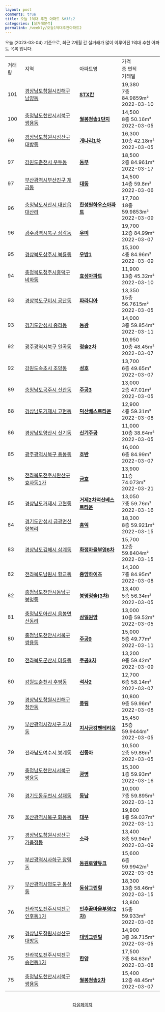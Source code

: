 ```yaml
---
layout: post
comments: true
title: 오늘 1억대 추천 아파트 &#35;2
categories: [실거래분석]
permalink: /weekly/오늘1억대추천아파트2
---
```


오늘 (2023-03-04) 기준으로, 최근 2개월 간 실거래가 많이 이루어진 1억대 추천 아파트 목록 입니다.

<table class="sortable">
  <tr>
    <td>거래량</td>
    <td>지역</td>
    <td>아파트명</td>
    <td>가격<br>층 면적<br>거래일</td>
  </tr>

  <tr class="item">
    <td>101</td>
    <td><a href="/apt/경상남도창원시진해구남양동">경상남도창원시진해구 남양동</a></td>
    <td style="font-weight: bold;"><a href="/apt/경상남도창원시진해구남양동STX칸">STX칸</a></td>
    <td>19,380<br>7층  84.9859m²<br>2022-03-10</td>
  </tr>

  <tr class="item">
    <td>100</td>
    <td><a href="/apt/충청남도천안시서북구쌍용동">충청남도천안시서북구 쌍용동</a></td>
    <td style="font-weight: bold;"><a href="/apt/충청남도천안시서북구쌍용동월봉청솔1단지">월봉청솔1단지</a></td>
    <td>14,500<br>8층  50.16m²<br>2022-03-05</td>
  </tr>

  <tr class="item">
    <td>99</td>
    <td><a href="/apt/경상남도창원시성산구대방동">경상남도창원시성산구 대방동</a></td>
    <td style="font-weight: bold;"><a href="/apt/경상남도창원시성산구대방동개나리1차">개나리1차</a></td>
    <td>16,300<br>10층  42.18m²<br>2022-03-05</td>
  </tr>

  <tr class="item">
    <td>97</td>
    <td><a href="/apt/강원도춘천시우두동">강원도춘천시 우두동</a></td>
    <td style="font-weight: bold;"><a href="/apt/강원도춘천시우두동동부">동부</a></td>
    <td>18,500<br>2층  84.961m²<br>2022-03-17</td>
  </tr>

  <tr class="item">
    <td>97</td>
    <td><a href="/apt/부산광역시부산진구개금동">부산광역시부산진구 개금동</a></td>
    <td style="font-weight: bold;"><a href="/apt/부산광역시부산진구개금동대동">대동</a></td>
    <td>14,500<br>14층  59.8m²<br>2022-03-06</td>
  </tr>

  <tr class="item">
    <td>96</td>
    <td><a href="/apt/충청남도서산시대산읍대산리">충청남도서산시 대산읍대산리</a></td>
    <td style="font-weight: bold;"><a href="/apt/충청남도서산시대산읍대산리한성필하우스아파트">한성필하우스아파트</a></td>
    <td>17,700<br>18층  59.9853m²<br>2022-03-09</td>
  </tr>

  <tr class="item">
    <td>96</td>
    <td><a href="/apt/광주광역시북구삼각동">광주광역시북구 삼각동</a></td>
    <td style="font-weight: bold;"><a href="/apt/광주광역시북구삼각동우미">우미</a></td>
    <td>19,700<br>12층  84.99m²<br>2022-03-07</td>
  </tr>

  <tr class="item">
    <td>95</td>
    <td><a href="/apt/경상북도상주시복룡동">경상북도상주시 복룡동</a></td>
    <td style="font-weight: bold;"><a href="/apt/경상북도상주시복룡동우방1">우방1</a></td>
    <td>15,300<br>4층  84.96m²<br>2022-03-09</td>
  </tr>

  <tr class="item">
    <td>94</td>
    <td><a href="/apt/충청북도청주시흥덕구비하동">충청북도청주시흥덕구 비하동</a></td>
    <td style="font-weight: bold;"><a href="/apt/충청북도청주시흥덕구비하동효성아파트">효성아파트</a></td>
    <td>11,900<br>13층  45.32m²<br>2022-03-10</td>
  </tr>

  <tr class="item">
    <td>93</td>
    <td><a href="/apt/경상북도구미시공단동">경상북도구미시 공단동</a></td>
    <td style="font-weight: bold;"><a href="/apt/경상북도구미시공단동파라디아">파라디아</a></td>
    <td>13,350<br>15층  56.7615m²<br>2022-03-05</td>
  </tr>

  <tr class="item">
    <td>93</td>
    <td><a href="/apt/경기도안성시중리동">경기도안성시 중리동</a></td>
    <td style="font-weight: bold;"><a href="/apt/경기도안성시중리동동광">동광</a></td>
    <td>14,000<br>3층  59.854m²<br>2022-03-11</td>
  </tr>

  <tr class="item">
    <td>92</td>
    <td><a href="/apt/광주광역시북구일곡동">광주광역시북구 일곡동</a></td>
    <td style="font-weight: bold;"><a href="/apt/광주광역시북구일곡동청솔2차">청솔2차</a></td>
    <td>10,950<br>10층  48.45m²<br>2022-03-07</td>
  </tr>

  <tr class="item">
    <td>92</td>
    <td><a href="/apt/강원도속초시조양동">강원도속초시 조양동</a></td>
    <td style="font-weight: bold;"><a href="/apt/강원도속초시조양동성호">성호</a></td>
    <td>13,700<br>6층  49.65m²<br>2022-03-07</td>
  </tr>

  <tr class="item">
    <td>89</td>
    <td><a href="/apt/충청남도공주시신관동">충청남도공주시 신관동</a></td>
    <td style="font-weight: bold;"><a href="/apt/충청남도공주시신관동주공3">주공3</a></td>
    <td>13,000<br>2층  47.01m²<br>2022-03-05</td>
  </tr>

  <tr class="item">
    <td>88</td>
    <td><a href="/apt/경상남도거제시고현동">경상남도거제시 고현동</a></td>
    <td style="font-weight: bold;"><a href="/apt/경상남도거제시고현동덕산베스트타운">덕산베스트타운</a></td>
    <td>12,900<br>4층  59.31m²<br>2022-03-08</td>
  </tr>

  <tr class="item">
    <td>86</td>
    <td><a href="/apt/경상남도양산시신기동">경상남도양산시 신기동</a></td>
    <td style="font-weight: bold;"><a href="/apt/경상남도양산시신기동신기주공">신기주공</a></td>
    <td>11,000<br>10층  38.64m²<br>2022-03-05</td>
  </tr>

  <tr class="item">
    <td>85</td>
    <td><a href="/apt/광주광역시북구용봉동">광주광역시북구 용봉동</a></td>
    <td style="font-weight: bold;"><a href="/apt/광주광역시북구용봉동호반">호반</a></td>
    <td>16,000<br>6층  84.99m²<br>2022-03-07</td>
  </tr>

  <tr class="item">
    <td>85</td>
    <td><a href="/apt/전라북도전주시완산구효자동1가">전라북도전주시완산구 효자동1가</a></td>
    <td style="font-weight: bold;"><a href="/apt/전라북도전주시완산구효자동1가금호">금호</a></td>
    <td>13,900<br>11층  74.073m²<br>2022-03-21</td>
  </tr>

  <tr class="item">
    <td>85</td>
    <td><a href="/apt/경상남도거제시고현동">경상남도거제시 고현동</a></td>
    <td style="font-weight: bold;"><a href="/apt/경상남도거제시고현동거제2차덕산베스트타운">거제2차덕산베스트타운</a></td>
    <td>13,050<br>7층  59.76m²<br>2022-03-16</td>
  </tr>

  <tr class="item">
    <td>84</td>
    <td><a href="/apt/경기도안성시금광면신양복리">경기도안성시 금광면신양복리</a></td>
    <td style="font-weight: bold;"><a href="/apt/경기도안성시금광면신양복리홍익">홍익</a></td>
    <td>18,300<br>8층  59.921m²<br>2022-03-15</td>
  </tr>

  <tr class="item">
    <td>83</td>
    <td><a href="/apt/경상남도김해시삼계동">경상남도김해시 삼계동</a></td>
    <td style="font-weight: bold;"><a href="/apt/경상남도김해시삼계동화정마을부영6차">화정마을부영6차</a></td>
    <td>15,700<br>12층  59.8404m²<br>2022-03-15</td>
  </tr>

  <tr class="item">
    <td>82</td>
    <td><a href="/apt/전라북도남원시향교동">전라북도남원시 향교동</a></td>
    <td style="font-weight: bold;"><a href="/apt/전라북도남원시향교동중앙하이츠">중앙하이츠</a></td>
    <td>14,300<br>7층  84.95m²<br>2022-03-08</td>
  </tr>

  <tr class="item">
    <td>82</td>
    <td><a href="/apt/충청남도천안시동남구봉명동">충청남도천안시동남구 봉명동</a></td>
    <td style="font-weight: bold;"><a href="/apt/충청남도천안시동남구봉명동봉명청솔(3차)">봉명청솔(3차)</a></td>
    <td>13,400<br>5층  56.34m²<br>2022-03-05</td>
  </tr>

  <tr class="item">
    <td>81</td>
    <td><a href="/apt/충청남도아산시음봉면산동리">충청남도아산시 음봉면산동리</a></td>
    <td style="font-weight: bold;"><a href="/apt/충청남도아산시음봉면산동리삼일원앙">삼일원앙</a></td>
    <td>13,000<br>10층  59.52m²<br>2022-03-05</td>
  </tr>

  <tr class="item">
    <td>80</td>
    <td><a href="/apt/충청남도천안시서북구쌍용동">충청남도천안시서북구 쌍용동</a></td>
    <td style="font-weight: bold;"><a href="/apt/충청남도천안시서북구쌍용동주공9">주공9</a></td>
    <td>15,000<br>5층  49.77m²<br>2022-03-11</td>
  </tr>

  <tr class="item">
    <td>80</td>
    <td><a href="/apt/전라북도군산시미룡동">전라북도군산시 미룡동</a></td>
    <td style="font-weight: bold;"><a href="/apt/전라북도군산시미룡동주공3차">주공3차</a></td>
    <td>13,200<br>9층  59.42m²<br>2022-03-09</td>
  </tr>

  <tr class="item">
    <td>80</td>
    <td><a href="/apt/강원도춘천시후평동">강원도춘천시 후평동</a></td>
    <td style="font-weight: bold;"><a href="/apt/강원도춘천시후평동석사2">석사2</a></td>
    <td>12,700<br>6층  58.14m²<br>2022-03-07</td>
  </tr>

  <tr class="item">
    <td>79</td>
    <td><a href="/apt/경상남도창원시진해구청안동">경상남도창원시진해구 청안동</a></td>
    <td style="font-weight: bold;"><a href="/apt/경상남도창원시진해구청안동풍림">풍림</a></td>
    <td>10,800<br>9층  59.96m²<br>2022-03-08</td>
  </tr>

  <tr class="item">
    <td>79</td>
    <td><a href="/apt/부산광역시강서구지사동">부산광역시강서구 지사동</a></td>
    <td style="font-weight: bold;"><a href="/apt/부산광역시강서구지사동지사금강펜테리움">지사금강펜테리움</a></td>
    <td>15,450<br>15층  59.9444m²<br>2022-03-05</td>
  </tr>

  <tr class="item">
    <td>79</td>
    <td><a href="/apt/전라남도여수시봉계동">전라남도여수시 봉계동</a></td>
    <td style="font-weight: bold;"><a href="/apt/전라남도여수시봉계동신동아">신동아</a></td>
    <td>10,500<br>2층  59.86m²<br>2022-03-05</td>
  </tr>

  <tr class="item">
    <td>79</td>
    <td><a href="/apt/충청남도천안시서북구쌍용동">충청남도천안시서북구 쌍용동</a></td>
    <td style="font-weight: bold;"><a href="/apt/충청남도천안시서북구쌍용동광명">광명</a></td>
    <td>15,300<br>1층  59.93m²<br>2022-03-16</td>
  </tr>

  <tr class="item">
    <td>78</td>
    <td><a href="/apt/경기도동두천시상패동">경기도동두천시 상패동</a></td>
    <td style="font-weight: bold;"><a href="/apt/경기도동두천시상패동동남">동남</a></td>
    <td>10,000<br>7층  59.895m²<br>2022-03-13</td>
  </tr>

  <tr class="item">
    <td>78</td>
    <td><a href="/apt/울산광역시북구화봉동">울산광역시북구 화봉동</a></td>
    <td style="font-weight: bold;"><a href="/apt/울산광역시북구화봉동대우">대우</a></td>
    <td>19,800<br>1층  59.037m²<br>2022-03-11</td>
  </tr>

  <tr class="item">
    <td>77</td>
    <td><a href="/apt/경상남도창원시성산구가음정동">경상남도창원시성산구 가음정동</a></td>
    <td style="font-weight: bold;"><a href="/apt/경상남도창원시성산구가음정동소라">소라</a></td>
    <td>13,400<br>8층  59.94m²<br>2022-03-09</td>
  </tr>

  <tr class="item">
    <td>77</td>
    <td><a href="/apt/부산광역시사하구장림동">부산광역시사하구 장림동</a></td>
    <td style="font-weight: bold;"><a href="/apt/부산광역시사하구장림동동원로얄듀크">동원로얄듀크</a></td>
    <td>15,600<br>6층  59.9942m²<br>2022-03-05</td>
  </tr>

  <tr class="item">
    <td>77</td>
    <td><a href="/apt/부산광역시영도구동삼동">부산광역시영도구 동삼동</a></td>
    <td style="font-weight: bold;"><a href="/apt/부산광역시영도구동삼동동삼그린힐">동삼그린힐</a></td>
    <td>18,300<br>13층  58.46m²<br>2022-03-15</td>
  </tr>

  <tr class="item">
    <td>76</td>
    <td><a href="/apt/전라북도전주시덕진구인후동1가">전라북도전주시덕진구 인후동1가</a></td>
    <td style="font-weight: bold;"><a href="/apt/전라북도전주시덕진구인후동1가인후꿈마을부영(2차)">인후꿈마을부영(2차)</a></td>
    <td>13,800<br>15층  59.933m²<br>2022-03-06</td>
  </tr>

  <tr class="item">
    <td>76</td>
    <td><a href="/apt/경상남도창원시성산구대방동">경상남도창원시성산구 대방동</a></td>
    <td style="font-weight: bold;"><a href="/apt/경상남도창원시성산구대방동대방그린빌">대방그린빌</a></td>
    <td>14,900<br>3층  39.715m²<br>2022-03-05</td>
  </tr>

  <tr class="item">
    <td>75</td>
    <td><a href="/apt/전라북도전주시덕진구송천동1가">전라북도전주시덕진구 송천동1가</a></td>
    <td style="font-weight: bold;"><a href="/apt/전라북도전주시덕진구송천동1가한양">한양</a></td>
    <td>17,500<br>7층  84.63m²<br>2022-03-08</td>
  </tr>

  <tr class="item">
    <td>75</td>
    <td><a href="/apt/충청남도천안시서북구쌍용동">충청남도천안시서북구 쌍용동</a></td>
    <td style="font-weight: bold;"><a href="/apt/충청남도천안시서북구쌍용동월봉청솔2차">월봉청솔2차</a></td>
    <td>15,400<br>12층  48.45m²<br>2022-03-07</td>
  </tr>

  <tr>
      <script async src="https://pagead2.googlesyndication.com/pagead/js/adsbygoogle.js?client=ca-pub-3485438051770037"
          crossorigin="anonymous"></script>
      <ins class="adsbygoogle"
          style="display:block"
          data-ad-format="fluid"
          data-ad-layout-key="-fb+5w+4e-db+86"
          data-ad-client="ca-pub-3485438051770037"
          data-ad-slot="1827090281"></ins>
      <script>
          (adsbygoogle = window.adsbygoogle || []).push({});
      </script>
  </tr>
    
</table>

<br>
<center><a href="/weekly/오늘1억대추천아파트3">다음페이지</a></center>
<br><br>
